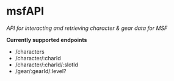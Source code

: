 # msfAPI
_API for interacting and retrieving character &amp; gear data for MSF_

__Currently supported endpoints__

- /characters
- /character/:charId
- /character/:charId/:slotId
- /gear/:gearId/:level?

